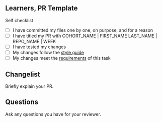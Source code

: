 <!--

You must title your PR like this:

COHORT_NAME | FIRST_NAME LAST_NAME | REPO_NAME | WEEK

For example,

NW4 | Carol Owen | HTML-CSS-Module | Week1

Complete the task list below this message.
If your PR is rejected, check the task list.

-->

## Learners, PR Template

Self checklist

- [ ] I have committed my files one by one, on purpose, and for a reason
- [ ] I have titled my PR with COHORT_NAME | FIRST_NAME LAST_NAME | REPO_NAME | WEEK 
- [ ] I have tested my changes
- [ ] My changes follow the [style guide](https://curriculum.codeyourfuture.io/guides/reviewing/style-guide/)
- [ ] My changes meet the [requirements](./README.md) of this task

## Changelist

Briefly explain your PR.

## Questions

Ask any questions you have for your reviewer.
